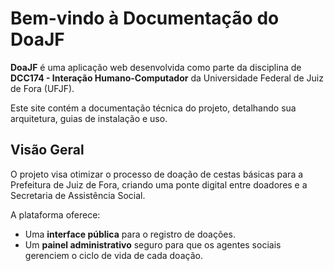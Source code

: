 # Bem-vindo à Documentação do DoaJF

**DoaJF** é uma aplicação web desenvolvida como parte da disciplina de **DCC174 - Interação Humano-Computador** da Universidade Federal de Juiz de Fora (UFJF).

Este site contém a documentação técnica do projeto, detalhando sua arquitetura, guias de instalação e uso.

## Visão Geral

O projeto visa otimizar o processo de doação de cestas básicas para a Prefeitura de Juiz de Fora, criando uma ponte digital entre doadores e a Secretaria de Assistência Social.

A plataforma oferece:

-   Uma **interface pública** para o registro de doações.
-   Um **painel administrativo** seguro para que os agentes sociais gerenciem o ciclo de vida de cada doação.